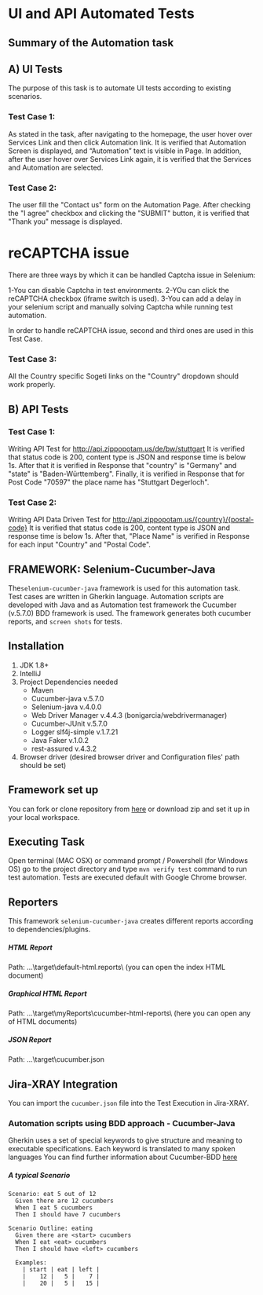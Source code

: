 # UI and API Automated Tests

## Summary of the Automation task

## A) UI Tests
The purpose of this task is to automate UI tests according to existing scenarios.

### Test Case 1:
As stated in the task, after navigating to the homepage, 
the user hover over Services Link and then click Automation link. 
It is verified that Automation Screen is displayed, and “Automation” text is visible in Page.
In addition, after the user hover over Services Link again, 
it is verified that the Services and Automation are selected.

### Test Case 2:
The user fill the "Contact us" form on the Automation Page. 
After checking the "I agree" checkbox and clicking the "SUBMIT" button, 
it is verified that "Thank you" message is displayed.

# reCAPTCHA issue 
There are three ways by which it can be handled Captcha issue in Selenium:

1-You can disable Captcha in test environments.
2-YOu can click the reCAPTCHA checkbox (iframe switch is used).
3-You can add a delay in your selenium script and manually solving Captcha while running test automation.

In order to handle reCAPTCHA issue, second and third ones are used in this Test Case.

### Test Case 3:
All the Country specific Sogeti links on the "Country" dropdown should work properly.

## B) API Tests

### Test Case 1:
Writing API Test for http://api.zippopotam.us/de/bw/stuttgart
It is verified that status code is 200, content type is JSON and response time is below 1s.
After that it is verified in Response that "country" is "Germany" and "state" is "Baden-Württemberg".
Finally, it is verified in Response that for Post Code "70597" the place name has "Stuttgart Degerloch".

### Test Case 2:
Writing API Data Driven Test for http://api.zippopotam.us/{country}/{postal-code}
It is verified that status code is 200, content type is JSON and response time is below 1s.
After that, "Place Name" is verified in Response for each input "Country" and "Postal Code".

## FRAMEWORK: Selenium-Cucumber-Java

The`selenium-cucumber-java` framework is used for this automation task.
Test cases are written in Gherkin language. Automation scripts are developed with Java 
and as Automation test framework the Cucumber (v.5.7.0) BDD framework is used.
The framework generates both cucumber reports, and `screen shots` for tests. 

## Installation

1. JDK 1.8+ 
2. IntelliJ
3. Project Dependencies needed
    - Maven
    - Cucumber-java v.5.7.0
    - Selenium-java v.4.0.0 
    - Web Driver Manager v.4.4.3 (bonigarcia/webdrivermanager)
    - Cucumber-JUnit v.5.7.0
    - Logger slf4j-simple v.1.7.21
    - Java Faker v.1.0.2
    - rest-assured v.4.3.2
4. Browser driver (desired browser driver and Configuration files' path should be set)

## Framework set up
You can fork or clone repository from [here](https://github.com/fatihsems/sogeti.git) or download zip and set
it up in your local workspace.

## Executing Task
Open terminal (MAC OSX) or command prompt / Powershell (for Windows OS) go to the project directory and
type `mvn verify test` command to run test automation. 
Tests are executed default with Google Chrome browser.

## Reporters
This framework `selenium-cucumber-java` creates different reports according to dependencies/plugins.

##### HTML Report
Path: ...\target\default-html.reports\ 
(you can open the index HTML document)

##### Graphical HTML Report
Path: ...\target\myReports\cucumber-html-reports\ 
(here you can open any of HTML documents)

##### JSON Report
Path: ...\target\cucumber.json

## Jira-XRAY Integration
You can import the `cucumber.json` file into the Test Execution in Jira-XRAY.

### Automation scripts using BDD approach - Cucumber-Java
Gherkin uses a set of special keywords to give structure and meaning to executable specifications. 
Each keyword is translated to many spoken languages
You can find further information about Cucumber-BDD [here](https://cucumber.io/docs/guides/overview/)

##### A typical Scenario
```
Scenario: eat 5 out of 12
  Given there are 12 cucumbers
  When I eat 5 cucumbers
  Then I should have 7 cucumbers
  
Scenario Outline: eating
  Given there are <start> cucumbers
  When I eat <eat> cucumbers
  Then I should have <left> cucumbers

  Examples:
    | start | eat | left |
    |    12 |   5 |    7 |
    |    20 |   5 |   15 |

```



